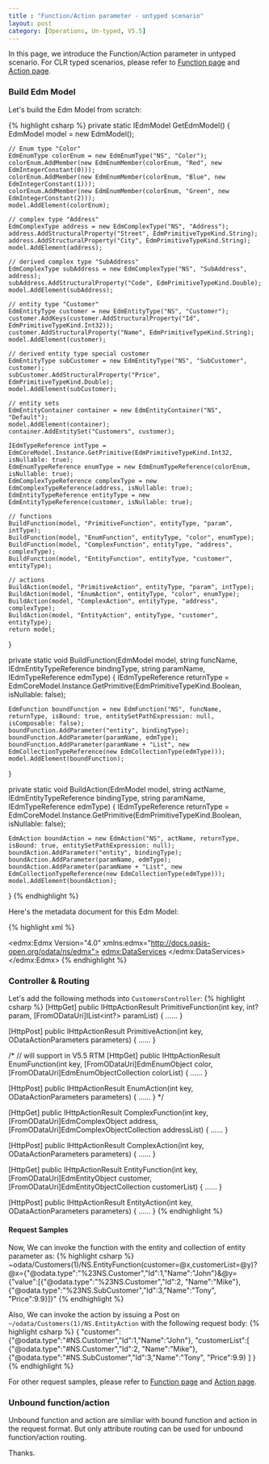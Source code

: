 ```yaml
---
title : "Function/Action parameter - untyped scenario"
layout: post
category: [Operations, Un-typed, V5.5]
---
```


In this page, we introduce the Function/Action parameter in untyped scenario. For CLR typed scenarios, please refer to [Function page](http://odata.github.io/WebApi/Complex-Entity-As-Function-Parameter/) and [Action page](http://odata.github.io/WebApi/Action-Parameter-Support/).

### Build Edm Model

Let's build the Edm Model from scratch:

{% highlight csharp %}
private static IEdmModel GetEdmModel()
{
    EdmModel model = new EdmModel();

    // Enum type "Color"
    EdmEnumType colorEnum = new EdmEnumType("NS", "Color");
    colorEnum.AddMember(new EdmEnumMember(colorEnum, "Red", new EdmIntegerConstant(0)));
    colorEnum.AddMember(new EdmEnumMember(colorEnum, "Blue", new EdmIntegerConstant(1)));
    colorEnum.AddMember(new EdmEnumMember(colorEnum, "Green", new EdmIntegerConstant(2)));
    model.AddElement(colorEnum);

    // complex type "Address"
    EdmComplexType address = new EdmComplexType("NS", "Address");
    address.AddStructuralProperty("Street", EdmPrimitiveTypeKind.String);
    address.AddStructuralProperty("City", EdmPrimitiveTypeKind.String);
    model.AddElement(address);

    // derived complex type "SubAddress"
    EdmComplexType subAddress = new EdmComplexType("NS", "SubAddress", address);
    subAddress.AddStructuralProperty("Code", EdmPrimitiveTypeKind.Double);
    model.AddElement(subAddress);

    // entity type "Customer"
    EdmEntityType customer = new EdmEntityType("NS", "Customer");
    customer.AddKeys(customer.AddStructuralProperty("Id", EdmPrimitiveTypeKind.Int32));
    customer.AddStructuralProperty("Name", EdmPrimitiveTypeKind.String);
    model.AddElement(customer);

    // derived entity type special customer
    EdmEntityType subCustomer = new EdmEntityType("NS", "SubCustomer", customer);
    subCustomer.AddStructuralProperty("Price", EdmPrimitiveTypeKind.Double);
    model.AddElement(subCustomer);

    // entity sets
    EdmEntityContainer container = new EdmEntityContainer("NS", "Default");
    model.AddElement(container);
    container.AddEntitySet("Customers", customer);

    IEdmTypeReference intType = EdmCoreModel.Instance.GetPrimitive(EdmPrimitiveTypeKind.Int32, isNullable: true);
    EdmEnumTypeReference enumType = new EdmEnumTypeReference(colorEnum, isNullable: true);
    EdmComplexTypeReference complexType = new EdmComplexTypeReference(address, isNullable: true);
    EdmEntityTypeReference entityType = new EdmEntityTypeReference(customer, isNullable: true);

    // functions
    BuildFunction(model, "PrimitiveFunction", entityType, "param", intType);
    BuildFunction(model, "EnumFunction", entityType, "color", enumType);
    BuildFunction(model, "ComplexFunction", entityType, "address", complexType);
    BuildFunction(model, "EntityFunction", entityType, "customer", entityType);
    
    // actions
    BuildAction(model, "PrimitiveAction", entityType, "param", intType);
    BuildAction(model, "EnumAction", entityType, "color", enumType);
    BuildAction(model, "ComplexAction", entityType, "address", complexType);
    BuildAction(model, "EntityAction", entityType, "customer", entityType);
    return model;
}

private static void BuildFunction(EdmModel model, string funcName, IEdmEntityTypeReference bindingType, string paramName, IEdmTypeReference edmType)
{
    IEdmTypeReference returnType = EdmCoreModel.Instance.GetPrimitive(EdmPrimitiveTypeKind.Boolean, isNullable: false);

    EdmFunction boundFunction = new EdmFunction("NS", funcName, returnType, isBound: true, entitySetPathExpression: null, isComposable: false);
    boundFunction.AddParameter("entity", bindingType);
    boundFunction.AddParameter(paramName, edmType);
    boundFunction.AddParameter(paramName + "List", new EdmCollectionTypeReference(new EdmCollectionType(edmType)));
    model.AddElement(boundFunction);
}

private static void BuildAction(EdmModel model, string actName, IEdmEntityTypeReference bindingType, string paramName, IEdmTypeReference edmType)
{
    IEdmTypeReference returnType = EdmCoreModel.Instance.GetPrimitive(EdmPrimitiveTypeKind.Boolean, isNullable: false);

    EdmAction boundAction = new EdmAction("NS", actName, returnType, isBound: true, entitySetPathExpression: null);
    boundAction.AddParameter("entity", bindingType);
    boundAction.AddParameter(paramName, edmType);
    boundAction.AddParameter(paramName + "List", new EdmCollectionTypeReference(new EdmCollectionType(edmType)));
    model.AddElement(boundAction);
}
{% endhighlight %}

Here's the metadata document for this Edm Model:

{% highlight xml %}
<?xml version="1.0" encoding="utf-8"?>
<edmx:Edmx Version="4.0" xmlns:edmx="http://docs.oasis-open.org/odata/ns/edmx">
  <edmx:DataServices>
    <Schema Namespace="NS" xmlns="http://docs.oasis-open.org/odata/ns/edm">
      <EnumType Name="Color">
        <Member Name="Red" Value="0" />
        <Member Name="Blue" Value="1" />
        <Member Name="Green" Value="2" />
      </EnumType>
      <ComplexType Name="Address">
        <Property Name="Street" Type="Edm.String" />
        <Property Name="City" Type="Edm.String" />
      </ComplexType>
      <ComplexType Name="SubAddress" BaseType="NS.Address">
        <Property Name="Code" Type="Edm.Double" />
      </ComplexType>
      <EntityType Name="Customer">
        <Key>
          <PropertyRef Name="Id" />
        </Key>
        <Property Name="Id" Type="Edm.Int32" />
        <Property Name="Name" Type="Edm.String" />
      </EntityType>
      <EntityType Name="SubCustomer" BaseType="NS.Customer">
        <Property Name="Price" Type="Edm.Double" />
      </EntityType>
      <Function Name="PrimitiveFunction" IsBound="true">
        <Parameter Name="entity" Type="NS.Customer" />
        <Parameter Name="param" Type="Edm.Int32" />
        <Parameter Name="paramList" Type="Collection(Edm.Int32)" />
        <ReturnType Type="Edm.Boolean" Nullable="false" />
      </Function>
      <Function Name="EnumFunction" IsBound="true">
        <Parameter Name="entity" Type="NS.Customer" />
        <Parameter Name="color" Type="NS.Address" />
        <Parameter Name="colorList" Type="Collection(NS.Color)" />
        <ReturnType Type="Edm.Boolean" Nullable="false" />
      </Function>
      <Function Name="ComplexFunction" IsBound="true">
        <Parameter Name="entity" Type="NS.Customer" />
        <Parameter Name="address" Type="NS.Address" />
        <Parameter Name="addressList" Type="Collection(NS.Address)" />
        <ReturnType Type="Edm.Boolean" Nullable="false" />
      </Function>
      <Function Name="EntityFunction" IsBound="true">
        <Parameter Name="entity" Type="NS.Customer" />
        <Parameter Name="customer" Type="NS.Color" />
        <Parameter Name="customerList" Type="Collection(NS.Customer)" />
        <ReturnType Type="Edm.Boolean" Nullable="false" />
      </Function>
      <Action Name="PrimitiveAction" IsBound="true">
        <Parameter Name="entity" Type="NS.Customer" />
        <Parameter Name="param" Type="Edm.Int32" />
        <Parameter Name="paramList" Type="Collection(Edm.Int32)" />
        <ReturnType Type="Edm.Boolean" Nullable="false" />
      </Action>
      <Action Name="EnumAction" IsBound="true">
        <Parameter Name="entity" Type="NS.Customer" />
        <Parameter Name="color" Type="NS.Address" />
        <Parameter Name="colorList" Type="Collection(NS.Color)" />
        <ReturnType Type="Edm.Boolean" Nullable="false" />
      </Action>
      <Action Name="ComplexAction" IsBound="true">
        <Parameter Name="entity" Type="NS.Customer" />
        <Parameter Name="address" Type="NS.Address" />
        <Parameter Name="addressList" Type="Collection(NS.Address)" />
        <ReturnType Type="Edm.Boolean" Nullable="false" />
      </Action>
      <Action Name="EntityAction" IsBound="true">
        <Parameter Name="entity" Type="NS.Customer" />
        <Parameter Name="customer" Type="NS.Color" />
        <Parameter Name="customerList" Type="Collection(NS.Customer)" />
        <ReturnType Type="Edm.Boolean" Nullable="false" />
      </Action>
      <EntityContainer Name="Default">
        <EntitySet Name="Customers" EntityType="NS.Customer" />
      </EntityContainer>
    </Schema>
  </edmx:DataServices>
</edmx:Edmx>
{% endhighlight %}

### Controller & Routing
Let's add the following methods into `CustomersController`:
{% highlight csharp %}
[HttpGet]
public IHttpActionResult PrimitiveFunction(int key, int? param, [FromODataUri]IList<int?> paramList)
{
    ......
}

[HttpPost]
public IHttpActionResult PrimitiveAction(int key, ODataActionParameters parameters)
{
    ......
}

/* // will support in V5.5 RTM
[HttpGet]
public IHttpActionResult EnumFunction(int key, [FromODataUri]EdmEnumObject color, [FromODataUri]EdmEnumObjectCollection colorList)
{
    ......
}

[HttpPost]
public IHttpActionResult EnumAction(int key, ODataActionParameters parameters)
{
    ......
}
*/

[HttpGet]
public IHttpActionResult ComplexFunction(int key, [FromODataUri]EdmComplexObject address, [FromODataUri]EdmComplexObjectCollection addressList)
{
    ......
}

[HttpPost]
public IHttpActionResult ComplexAction(int key, ODataActionParameters parameters)
{
    ......
}

[HttpGet]
public IHttpActionResult EntityFunction(int key, [FromODataUri]EdmEntityObject customer, [FromODataUri]EdmEntityObjectCollection customerList)
{
    ......
}

[HttpPost]
public IHttpActionResult EntityAction(int key, ODataActionParameters parameters)
{
    ......
}
{% endhighlight %}
#### Request Samples

Now, We can invoke the function with the entity and collection of entity parameter as:
{% highlight csharp %}
~odata/Customers(1)/NS.EntityFunction(customer=@x,customerList=@y)?@x={\"@odata.type\":\"%23NS.Customer\",\"Id\":1,\"Name\":\"John\"}&@y={\"value\":[{\"@odata.type\":\"%23NS.Customer\",\"Id\":2, \"Name\":\"Mike\"},{\"@odata.type\":\"%23NS.SubCustomer\",\"Id\":3,\"Name\":\"Tony\", \"Price\":9.9}]}"
{% endhighlight %}

Also, We can invoke the action by issuing a Post on `~/odata/Customers(1)/NS.EntityAction` with the following request body:
{% highlight csharp %}
{
  "customer":{\"@odata.type\":\"#NS.Customer\",\"Id\":1,\"Name\":\"John\"},
  "customerList":[
    {\"@odata.type\":\"#NS.Customer\",\"Id\":2, \"Name\":\"Mike\"},
    {\"@odata.type\":\"#NS.SubCustomer\",\"Id\":3,\"Name\":\"Tony\", \"Price\":9.9}
  ]
}
{% endhighlight %}

For other request samples, please refer to [Function page](http://odata.github.io/WebApi/Complex-Entity-As-Function-Parameter/) and [Action page](http://odata.github.io/WebApi/Action-Parameter-Support/).

### Unbound function/action

Unbound function and action are similiar with bound function and action in the request format. But only attribute routing can be used for unbound function/action routing.

Thanks.


